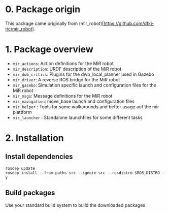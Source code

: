 # 0. Package origin
This package came originally from (mir_robot)[https://github.com/dfki-ric/mir_robot].

# 1. Package overview
* `mir_actions`: Action definitions for the MiR robot
* `mir_description`: URDF description of the MiR robot
* `mir_dwb_critics`: Plugins for the dwb_local_planner used in Gazebo
* `mir_driver`: A reverse ROS bridge for the MiR robot
* `mir_gazebo`: Simulation specific launch and configuration files for the MiR robot
* `mir_msgs`: Message definitions for the MiR robot
* `mir_navigation`: move_base launch and configuration files
* `mir_helper`  : Tools for some walkarounds and better usage auf the mir plattform
* `mir_launcher`  : Standalone launchfiles for some different tasks

# 2. Installation
## Install dependencies
```
rosdep update
rosdep install --from-paths src --ignore-src --rosdistro $ROS_DISTRO -y
```
## Build packages
Use your standard build system to build the downloaded packages